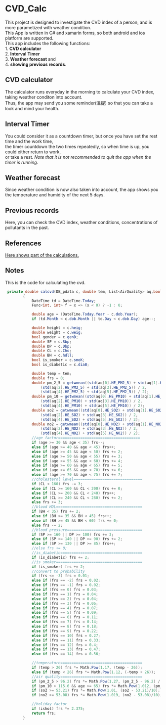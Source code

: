 # CVD_Calc
 This project is designed to investigate the CVD index of a person, and is more parametized with weather condition.<br />
	This App is written in C# and xamarin forms, so both android and ios platform are supported.<br />
	This app includes the following functions:<br />
	1. **CVD calculator**<br />
	2. **Interval Timer**<br />
	3. **Weather forecast** and <br />
	4. **showing previous records**.<br />
## CVD calculator
The calculator runs everyday in the morning to calculate your CVD index, taking weather conditon into account.<br />
		Thus, the app may send you some reminder(溫提) so that you can take a look and mind your health.<br />
## Interval Timer
 You could consider it as a countdown timer, but once you have set the rest time and the work time, <br />
	the timer countdown the two times repeatedly, so when time is up, you could either return to work, <br />
	or take a rest. *Note that it is not recommended to quit the app when the timer is running.*<br />
## Weather forecast
 Since weather condition is now also taken into account, the app shows you the temperature and humidity
	of the next 5 days.
## Previous records
 Here, you can check the CVD index, weather conditions, concentrations of pollutants in the past.<br />
## References
[Here shows part of the calculations.](https://www.ncbi.nlm.nih.gov/pmc/articles/PMC2279177/)

## Notes
This is the code for calculating the cvd.
```c#
 private double calcvd(DB_pdata c, double tem, List<AirQuality> aq,bool ishol)
        {
            DateTime td = DateTime.Today;
            Func<int, int> f = x => (x < 0) ? -1 : 0;

            double age = (DateTime.Today.Year - c.dob.Year);
            if (td.Month < c.dob.Month || td.Day < c.dob.Day) age--;

            double height = c.heig;
            double weight = c.weig;
            bool gender = c.genD;
            double SP = c.Sbp;
            double DP = c.Dbp;
            double CL = c.Cho;
            double BH = c.hdll;
            bool is_smoker = c.smoK;
            bool is_diabetic = c.diaB;

            double temp = tem;
            double frs = 0;
            double pm_2_5 = getwmean((std(aq[0].HE_PM2_5) + std(aq[1].HE_PM2_5)) / 2,
                (std(aq[2].HE_PM2_5) + std(aq[3].HE_PM2_5)) / 2,
                (std(aq[4].HE_PM2_5) + std(aq[5].HE_PM2_5)) / 2);
            double pm_10 = getwmean((std(aq[0].HE_PM10) + std(aq[1].HE_PM10)) / 2,
                (std(aq[2].HE_PM10) + std(aq[3].HE_PM10)) / 2,
                (std(aq[4].HE_PM10) + std(aq[5].HE_PM10)) / 2);
            double so2 = getwmean((std(aq[0].HE_SO2) + std(aq[1].HE_SO2)) / 2,
                (std(aq[2].HE_SO2) + std(aq[3].HE_SO2)) / 2,
                (std(aq[4].HE_SO2) + std(aq[5].HE_SO2)) / 2);
            double no2 = getwmean((std(aq[0].HE_NO2) + std(aq[1].HE_NO2)) / 2,
                (std(aq[2].HE_NO2) + std(aq[3].HE_NO2)) / 2,
                (std(aq[4].HE_NO2) + std(aq[5].HE_NO2)) / 2);
            //age factor=====================================
            if (age >= 30 && age < 35) frs--;
            else if (age >= 40 && age < 45) frs++;
            else if (age >= 45 && age < 50) frs += 2;
            else if (age >= 50 && age < 55) frs += 3;
            else if (age >= 55 && age < 60) frs += 4;
            else if (age >= 60 && age < 65) frs += 5;
            else if (age >= 65 && age < 70) frs += 6;
            else if (age >= 70 && age < 75) frs += 7;
            //cholesterol level===============================
            if (CL < 160) frs -= 3;
            else if (CL >= 160 && CL < 200) frs += 0;
            else if (CL >= 200 && CL < 240) frs++;
            else if (CL >= 240 && CL < 280) frs += 2;
            else frs += 3;
            //blood HDL=======================================
            if (BH < 35) frs += 2;
            else if (BH >= 35 && BH < 45) frs++;
            else if (BH >= 45 && BH < 60) frs += 0;
            else frs -= 2;
            //blood pressure==================================
            if (SP >= 160 || DP >= 100) frs += 3;
            else if (SP >= 140 || DP >= 90) frs += 2;
            else if (SP >= 130 || DP >= 85) frs++;
            //else frs += 0;
            //is_diabetic=====================================
            if (is_diabetic) frs += 2;
            //is_smoker=======================================
            if (is_smoker) frs += 2;
            //convert to probability
            if (frs <= -3) frs = 0.01;
            else if (frs == -2) frs = 0.02;
            else if (frs == -1) frs = 0.02;
            else if (frs == 0) frs = 0.03;
            else if (frs == 1) frs = 0.04;
            else if (frs == 2) frs = 0.04;
            else if (frs == 3) frs = 0.06;
            else if (frs == 4) frs = 0.07;
            else if (frs == 5) frs = 0.09;
            else if (frs == 6) frs = 0.11;
            else if (frs == 7) frs = 0.14;
            else if (frs == 8) frs = 0.18;
            else if (frs == 9) frs = 0.22;
            else if (frs == 10) frs = 0.27;
            else if (frs == 11) frs = 0.33;
            else if (frs == 12) frs = 0.4;
            else if (frs == 13) frs = 0.47;
            else if (frs == 14) frs = 0.56;

            //temperature=====================================
            if (temp > 26) frs *= Math.Pow(1.17, (temp - 26));
            else if (temp < 26) frs *= Math.Pow(1.12, (-temp + 26));
            //air quality=====================================
            if (pm_2_5 > 96.2) frs *= Math.Pow(1.27, (pm_2_5 - 96.2) / 10);
            if (pm_10 > 115.6 && age >= 65) frs *= Math.Pow(1.012, (pm_10 - 115.6) / 10);
            if (so2 >= 53.21) frs *= Math.Pow(1.01, (so2 - 53.21)/10);
            if (no2 >= 53.08) frs *= Math.Pow(1.019, (no2 - 53.08)/10);

            //holiday factor
            if (ishol) frs *= 2.375;
            return frs;
        }
```
